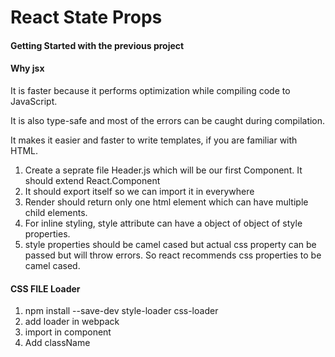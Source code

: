 # React State Props

#### Getting Started with the previous project

#### Why jsx
It is faster because it performs optimization while compiling code to JavaScript.

It is also type-safe and most of the errors can be caught during compilation.

It makes it easier and faster to write templates, if you are familiar with HTML.


1. Create a seprate file Header.js which will be our first Component. It should extend  React.Component
2. It should export itself so we can import it in everywhere
3. Render should return only one html element which can have multiple child elements.
4. For inline styling, style attribute can have a object of object of style properties.
5. style properties should be camel cased but actual css property can be passed but will throw errors. So react recommends css properties to be camel cased.

#### CSS FILE Loader
1. npm install --save-dev style-loader css-loader
2. add loader in webpack
3. import in component
4. Add className
